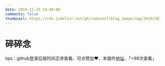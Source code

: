 ```yaml
---
date: 2019-11-25 14:49:08
comments: false
thumbnail: https://cdn.jsdelivr.net/gh/removeif/blog_image/img/2019/20191212124903.png
---
```

<div class = "text-center"><h1>碎碎念</h1></div><div class = "text-tips">

tips：github登录后按时间正序查看、可点赞加❤️、本插件[地址](https://github.com/removeif/gitalk)..<span id="busuanzi_container_page_pv">「<span id="busuanzi_value_page_pv">+99</span>次查看」</span></div>
<div id="comment-container1"></div>
<script src="/js/gitalk_self.min.js"></script>
<script>
    var gitalk = new Gitalk({
        clientID: '63ea86b104bd9a73070a',
        clientSecret: '9d66cbaf6cf4e5d6400f0d081883eb9dc60d987e',
        id: '666666',
        repo: 'adoredee.github.io',
        owner: 'adoredee',
        admin: "adoredee",
        createIssueManually: true,
        distractionFreeMode: false
    })
    gitalk.render('comment-container1')
</script>